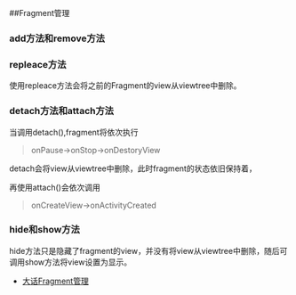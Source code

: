 ##Fragment管理


### add方法和remove方法


### repleace方法

使用repleace方法会将之前的Fragment的view从viewtree中删除。

### detach方法和attach方法

当调用detach(),fragment将依次执行
>onPause->onStop->onDestoryView

detach会将view从viewtree中删除，此时fragment的状态依旧保持着，

再使用attach()会依次调用
>onCreateView->onActivityCreated

### hide和show方法

hide方法只是隐藏了fragment的view，并没有将view从viewtree中删除，随后可调用show方法将view设置为显示。




* [大话Fragment管理](http://blog.csdn.net/mobilexu/article/details/11711865)
















